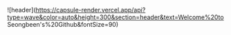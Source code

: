![header](https://capsule-render.vercel.app/api?type=wave&color=auto&height=300&section=header&text=Welcome%20to   Seongbeen's%20Github&fontSize=90)
